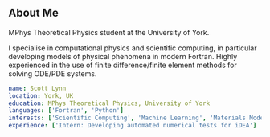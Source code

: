 ## About Me
MPhys Theoretical Physics student at the University of York. 

I specialise in computational physics and scientific computing, in particular developing models of physical phenomena in modern Fortran. 
Highly experienced in the use of finite difference/finite element methods for solving ODE/PDE systems.

```yaml
name: Scott Lynn
location: York, UK
education: MPhys Theoretical Physics, University of York 
languages: ['Fortran', 'Python']
interests: ['Scientific Computing', 'Machine Learning', 'Materials Modelling']
experience: ['Intern: Developing automated numerical tests for iDEA']
```
